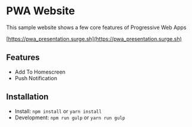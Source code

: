 # PWA Website
This sample website shows a few core features of Progressive Web Apps

[https://pwa_presentation.surge.sh](https://pwa_presentation.surge.sh)

## Features
- Add To Homescreen
- Push Notification

## Installation
- Install: `npm install` or `yarn install`
- Development: `npm run gulp` or `yarn run gulp`